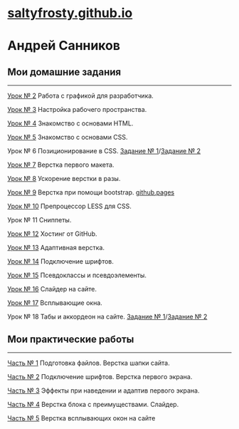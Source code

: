 # [saltyfrosty.github.io](https://github.com/SaltyFrosty/saltyfrosty.github.io "Описание")
# Андрей Санников
## Мои домашние задания

---

[Урок № 2](https://yadi.sk/d/PGKE5mo3ILmpvQ "Описание") Работа с графикой для разработчика.

[Урок № 3](https://yadi.sk/d/itvaWeZr35dKTg "Описание") Настройка рабочего пространства.

[Урок № 4](https://codepen.io/SaltyFrosty/pen/WWKoNv "Описание") Знакомство с основами HTML.

[Урок № 5](https://codepen.io/SaltyFrosty/pen/oOMZxW?editors=1100 "Описание") Знакомство с основами CSS.

Урок № 6 Позиционирование в CSS. [Задание № 1](https://codepen.io/SaltyFrosty/pen/mgGRey "Описание")/[Задание № 2](https://codepen.io/SaltyFrosty/pen/pBOEOz "Описание")

[Урок № 7](https://yadi.sk/d/eJBiXCOp44IRcA "Описание") Верстка первого макета.

[Урок № 8](https://yadi.sk/d/o4hBLEYtiu-HsQ "Описание") Ускорение верстки в разы.

[Урок № 9](https://yadi.sk/d/PgUwMhTVng6J2g "Описание") Верстка при помощи bootstrap. [github.pages](https://saltyfrosty.github.io/module_3.lesson_9/index.html "Описание") 

[Урок № 10](https://yadi.sk/d/TKaRcm2WWMWNfw "Описание") Препроцессор LESS для CSS.

Урок № 11 Сниппеты.

[Урок № 12](https://saltyfrosty.github.io "Описание") Хостинг от GitHub.

[Урок № 13](https://saltyfrosty.github.io/lesson_13/index.html "Описание") Адаптивная верстка.

[Урок № 14](https://saltyfrosty.github.io/lesson_14/index.html "Описание") Подключение шрифтов.

[Урок № 15](https://saltyfrosty.github.io/lesson_15/index.html "Описание") Псевдоклассы и псевдоэлементы.

[Урок № 16](https://saltyfrosty.github.io/lesson_16/src/index.html "Описание") Слайдер на сайте.

[Урок № 17](https://saltyfrosty.github.io/lesson_17/src/index.html "Описание") Всплывающие окна.

Урок № 18 Табы и аккордеон на сайте. [Задание № 1](https://saltyfrosty.github.io/lesson_18/tab/src/index.html "Описание")/[Задание № 2](https://saltyfrosty.github.io/lesson_18/accordion/src/index.html "Описание")

## Мои практические работы

---

[Часть № 1](https://saltyfrosty.github.io/practic.p1/src/index.html "Описание") Подготовка файлов. Верстка шапки сайта.

[Часть № 2](https://saltyfrosty.github.io/practic.p2/src/index.html "Описание") Подключение шрифтов. Верстка первого экрана.

[Часть № 3](https://saltyfrosty.github.io/practic.p3/src/index.html "Описание") Эффекты при наведении и адаптив первого экрана.

[Часть № 4](https://saltyfrosty.github.io/practic.p4/src/index.html "Описание") Верстка блока с преимуществами. Слайдер.

[Часть № 5](https://saltyfrosty.github.io/practic.p5/src/index.html "Описание") Верстка всплывающих окон на сайте
